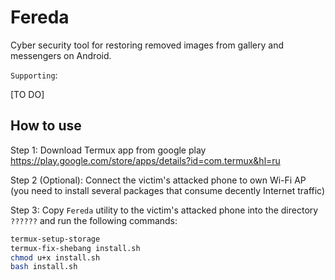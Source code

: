 # Fereda

Cyber security tool for restoring removed images from gallery and messengers on Android.

`Supporting`:

[TO DO]

## How to use

Step 1:
Download Termux app from google play https://play.google.com/store/apps/details?id=com.termux&hl=ru

Step 2 (Optional):
Сonnect the victim's attacked phone to own Wi-Fi AP (you need to install several packages that consume decently Internet traffic)

Step 3:
Copy `Fereda` utility to the victim's attacked phone into the directory `??????` and run the following commands:

```bash
termux-setup-storage
termux-fix-shebang install.sh
chmod u+x install.sh
bash install.sh
```
